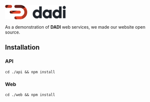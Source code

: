 <img src="/web/workspace/public/assets/img/dadi-logo-colour.svg" width="200">

As a demonstration of **DADI** web services, we made our website open source.

## Installation

### API

```
cd ./api && npm install
```

### Web

```
cd ./web && npm install
```
